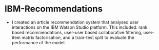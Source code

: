 # IBM-Recommendations

-	I created an article recommendation system that analysed user interactions on the IBM Watson Studio platform. This included: rank based recommendations, user-user based collaborative filtering, user-item matrix factorisation, and a train-test split to evaluate the performance of the model.

